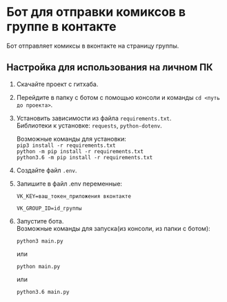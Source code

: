 Бот для отправки комиксов в группе в контакте
======

Бот отправляет комиксы в вконтакте на страницу группы.

## Настройка для использования на личном ПК
1. Скачайте проект с гитхаба.
2. Перейдите в папку с ботом с помощью консоли и команды `cd <путь до проекта>`.<br>
3. Установить зависимости из файла `requirements.txt`.<br>
   Библиотеки к установке: `requests`, `python-dotenv`.<br>
   
   Возможные команды для установки:<br>
   `pip3 install -r requirements.txt`<br>
   `python -m pip install -r requirements.txt`<br>
   `python3.6 -m pip install -r requirements.txt`
4. Создайте файл `.env`.
5. Запишите в файл .env переменные:
    ```
    VK_KEY=ваш_токен_приложения вконтакте
    ```
    ```
    VK_GROUP_ID=id_группы
    ```
6. Запустите бота.<br>
   Возможные команды для запуска(из консоли, из папки с ботом):<br>
   ```
   python3 main.py
   ```
   или
   ```
   python main.py
   ```
   или
   ```
   python3.6 main.py
   ```